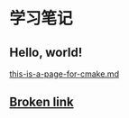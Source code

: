 # 学习笔记

## Hello, world!

[this-is-a-page-for-cmake.md](group-1/this-is-a-page-for-cmake.md "mention")

## [Broken link](broken-reference "mention")
